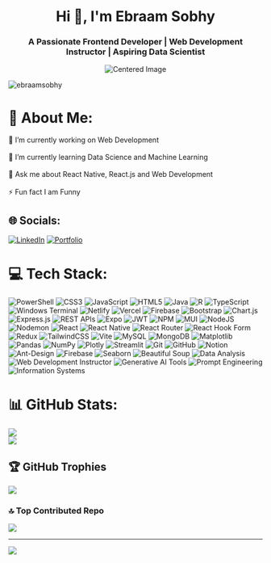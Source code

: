 <h1 align="center">Hi 👋, I'm Ebraam Sobhy</h1>
<h3 align="center">A Passionate Frontend Developer | Web Development Instructor | Aspiring Data Scientist</h3>
<p align="center">
  <img src="https://i.pinimg.com/originals/81/17/8b/81178b47a8598f0c81c4799f2cdd4057.gif" alt="Centered Image">
</p>

<p align="left"> <img src="https://komarev.com/ghpvc/?username=ebraamsobhy&label=Profile%20views&color=0e75b6&style=flat" alt="ebraamsobhy" /> </p>

# 💫 About Me:
🔭 I’m currently working on Web Development<br><br>🌱 I’m currently learning Data Science and Machine Learning<br><br>💬 Ask me about React Native, React.js and Web Development<br><br>⚡ Fun fact I am Funny


## 🌐 Socials:
[![LinkedIn](https://img.shields.io/badge/LinkedIn-%230077B5.svg?logo=linkedin&logoColor=white)](https://www.linkedin.com/in/ebraam-sobhy-255444274/)
[![Portfolio](https://img.shields.io/badge/-Portfolio-white?logo=vercel&logoColor=black&color=white)](https://portfolio-three-js-ruddy.vercel.app/)


# 💻 Tech Stack:
![PowerShell](https://img.shields.io/badge/PowerShell-%235391FE.svg?style=for-the-badge&logo=windows-terminal&logoColor=white)
![CSS3](https://img.shields.io/badge/css3-%231572B6.svg?style=for-the-badge&logo=css3&logoColor=white)
![JavaScript](https://img.shields.io/badge/javascript-%23323330.svg?style=for-the-badge&logo=javascript&logoColor=%23F7DF1E) 
![HTML5](https://img.shields.io/badge/html5-%23E34F26.svg?style=for-the-badge&logo=html5&logoColor=white) 
![Java](https://img.shields.io/badge/java-%23ED8B00.svg?style=for-the-badge&logo=openjdk&logoColor=white)
![R](https://img.shields.io/badge/r-%23276DC3.svg?style=for-the-badge&logo=r&logoColor=white) 
![TypeScript](https://img.shields.io/badge/typescript-%23007ACC.svg?style=for-the-badge&logo=typescript&logoColor=white)
![Windows Terminal](https://img.shields.io/badge/Windows%20Terminal-%234D4D4D.svg?style=for-the-badge&logo=windows-terminal&logoColor=white) 
![Netlify](https://img.shields.io/badge/netlify-%23000000.svg?style=for-the-badge&logo=netlify&logoColor=#00C7B7) ![Vercel](https://img.shields.io/badge/vercel-%23000000.svg?style=for-the-badge&logo=vercel&logoColor=white) ![Firebase](https://img.shields.io/badge/firebase-%23039BE5.svg?style=for-the-badge&logo=firebase) ![Bootstrap](https://img.shields.io/badge/bootstrap-%238511FA.svg?style=for-the-badge&logo=bootstrap&logoColor=white) ![Chart.js](https://img.shields.io/badge/chart.js-F5788D.svg?style=for-the-badge&logo=chart.js&logoColor=white) ![Express.js](https://img.shields.io/badge/express.js-%23404d59.svg?style=for-the-badge&logo=express&logoColor=%2361DAFB) ![REST APIs](https://img.shields.io/badge/REST%20APIs-%2300A859.svg?style=for-the-badge&logo=postman&logoColor=white)
 ![Expo](https://img.shields.io/badge/expo-1C1E24?style=for-the-badge&logo=expo&logoColor=#D04A37) ![JWT](https://img.shields.io/badge/JWT-black?style=for-the-badge&logo=JSON%20web%20tokens) ![NPM](https://img.shields.io/badge/NPM-%23CB3837.svg?style=for-the-badge&logo=npm&logoColor=white) ![MUI](https://img.shields.io/badge/MUI-%230081CB.svg?style=for-the-badge&logo=mui&logoColor=white) ![NodeJS](https://img.shields.io/badge/node.js-6DA55F?style=for-the-badge&logo=node.js&logoColor=white) ![Nodemon](https://img.shields.io/badge/NODEMON-%23323330.svg?style=for-the-badge&logo=nodemon&logoColor=%BBDEAD) ![React](https://img.shields.io/badge/react-%2320232a.svg?style=for-the-badge&logo=react&logoColor=%2361DAFB) ![React Native](https://img.shields.io/badge/react_native-%2320232a.svg?style=for-the-badge&logo=react&logoColor=%2361DAFB) ![React Router](https://img.shields.io/badge/React_Router-CA4245?style=for-the-badge&logo=react-router&logoColor=white) ![React Hook Form](https://img.shields.io/badge/React%20Hook%20Form-%23EC5990.svg?style=for-the-badge&logo=reacthookform&logoColor=white) ![Redux](https://img.shields.io/badge/redux-%23593d88.svg?style=for-the-badge&logo=redux&logoColor=white) ![TailwindCSS](https://img.shields.io/badge/tailwindcss-%2338B2AC.svg?style=for-the-badge&logo=tailwind-css&logoColor=white) ![Vite](https://img.shields.io/badge/vite-%23646CFF.svg?style=for-the-badge&logo=vite&logoColor=white) ![MySQL](https://img.shields.io/badge/mysql-4479A1.svg?style=for-the-badge&logo=mysql&logoColor=white) ![MongoDB](https://img.shields.io/badge/MongoDB-%234ea94b.svg?style=for-the-badge&logo=mongodb&logoColor=white) ![Matplotlib](https://img.shields.io/badge/Matplotlib-%23ffffff.svg?style=for-the-badge&logo=Matplotlib&logoColor=black) ![Pandas](https://img.shields.io/badge/pandas-%23150458.svg?style=for-the-badge&logo=pandas&logoColor=white) ![NumPy](https://img.shields.io/badge/numpy-%23013243.svg?style=for-the-badge&logo=numpy&logoColor=white) ![Plotly](https://img.shields.io/badge/Plotly-%233F4F75.svg?style=for-the-badge&logo=plotly&logoColor=white) ![Streamlit](https://img.shields.io/badge/Streamlit-%23FF0000.svg?style=for-the-badge&logo=streamlit&logoColor=white)
 ![Git](https://img.shields.io/badge/git-%23F05033.svg?style=for-the-badge&logo=git&logoColor=white) ![GitHub](https://img.shields.io/badge/github-%23121011.svg?style=for-the-badge&logo=github&logoColor=white) ![Notion](https://img.shields.io/badge/Notion-%23000000.svg?style=for-the-badge&logo=notion&logoColor=white) ![Ant-Design](https://img.shields.io/badge/-AntDesign-%230170FE?style=for-the-badge&logo=ant-design&logoColor=white) ![Firebase](https://img.shields.io/badge/firebase-a08021?style=for-the-badge&logo=firebase&logoColor=ffcd34) ![Seaborn](https://img.shields.io/badge/Seaborn-%230071A8.svg?style=for-the-badge&logo=matplotlib&logoColor=white) ![Beautiful Soup](https://img.shields.io/badge/Beautiful%20Soup-%233B7A57.svg?style=for-the-badge&logo=python&logoColor=white) 
![Data Analysis](https://img.shields.io/badge/Data%20Analysis-%234285F4.svg?style=for-the-badge&logo=google-analytics&logoColor=white) ![Web Development Instructor](https://img.shields.io/badge/Web%20Development%20Instructor-%23007ACC.svg?style=for-the-badge&logo=googleclassroom&logoColor=white) ![Generative AI Tools](https://img.shields.io/badge/Generative%20AI%20Tools-%23FFFFFF.svg?style=for-the-badge&logo=openai&logoColor=black) ![Prompt Engineering](https://img.shields.io/badge/Prompt%20Engineering-%23777777.svg?style=for-the-badge&logo=chatbot&logoColor=white) ![Information Systems](https://img.shields.io/badge/Information%20Systems-%23007ACC.svg?style=for-the-badge&logo=databricks&logoColor=white)

# 📊 GitHub Stats:
![](https://github-readme-stats.vercel.app/api?username=EbraamSobhy&theme=dark&hide_border=false&include_all_commits=true&count_private=false)<br/>
![](https://nirzak-streak-stats.vercel.app/?user=EbraamSobhy&theme=dark&hide_border=false)

## 🏆 GitHub Trophies
![](https://github-profile-trophy.vercel.app/?username=EbraamSobhy&theme=tokyonight&no-frame=false&no-bg=false&margin-w=4)

### 🔝 Top Contributed Repo
![](https://github-contributor-stats.vercel.app/api?username=EbraamSobhy&limit=5&theme=tokyonight&combine_all_yearly_contributions=true)

---
[![](https://visitcount.itsvg.in/api?id=EbraamSobhy&icon=2&color=3)](https://visitcount.itsvg.in)
